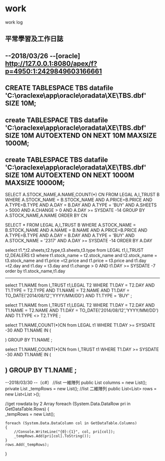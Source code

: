# work
work log

平常學習及工作日誌
----------------------------------------------
--2018/03/26
--[oracle]
http://127.0.0.1:8080/apex/f?p=4950:1:2429849603166661
--------------------------------------------------------------------------
CREATE TABLESPACE TBS
datafile 'C:\oraclexe\app\oracle\oradata\XE\TBS.dbf' SIZE 10M;
--------------------------------------------------------------------------
create TABLESPACE TBS
datafile 'C:\oraclexe\app\oracle\oradata\XE\TBS.dbf' SIZE 10M
 AUTOEXTEND ON
    NEXT 10M
    MAXSIZE 1000M;
--------------------------------------------------------------------------
create TABLESPACE TBS
datafile 'C:\oraclexe\app\oracle\oradata\XE\TBS.dbf' SIZE 10M
 AUTOEXTEND ON
    NEXT 1000M
    MAXSIZE 10000M;
--------------------------------------------------------------------------

SELECT A.STOCK_NAME,A.NAME,COUNT(*) CN
FROM LEGAL A,I_TRUST B
WHERE A.STOCK_NAME = B.STOCK_NAME
AND A.PRICE=B.PRICE
AND A.TYPE=B.TYPE
AND A.DAY = B.DAY
AND A.TYPE = 'BUY'
AND A.SHEETS > 5000
AND A.CHANGE > 0
AND A.DAY >= SYSDATE -14
GROUP BY A.STOCK_NAME,A.NAME
ORDER BY CN

SELECT *
FROM LEGAL A,I_TRUST B
WHERE  A.STOCK_NAME = B.STOCK_NAME
AND A.NAME = B.NAME
AND A.PRICE=B.PRICE
AND A.TYPE=B.TYPE
AND A.DAY = B.DAY
AND A.TYPE = 'BUY'
AND A.STOCK_NAME = '2317'
AND A.DAY >= SYSDATE -14
ORDER BY A.DAY


select t1.*,t2.sheets,t2.type,t3.sheets,t3.type 
from LEGAL t1,I_TRUST t2,DEALERS t3
where t1.stock_name = t2.stock_name
and t2.stock_name = t3.stock_name
and t1.price =t2.price
and t1.price = t3.price
and t1.day =t2.day
and t1.day = t3.day
and t1.change > 0
AND t1.DAY >= SYSDATE -7
order by t1.stock_name,t1.day


----------------------------------------
select T1.NAME
from I_TRUST t1,LEGAL T2
WHERE T1.DAY = T2.DAY
AND T1.TYPE = T2.TYPE
AND T1.NAME = T2.NAME
AND T1.DAY = TO_DATE('2014/08/12','YYYY/MM/DD')
AND T1.TYPE = 'BUY'
;

select T1.NAME
from I_TRUST t1,LEGAL T2
WHERE T1.DAY = T2.DAY
AND T1.NAME = T2.NAME
AND T1.DAY = TO_DATE('2014/08/12','YYYY/MM/DD')
AND T1.TYPE <>  T2.TYPE
;

select T1.NAME,COUNT(*)CN
from LEGAL t1
WHERE T1.DAY >= SYSDATE -30
AND T1.NAME IN (

)
GROUP BY T1.NAME
;

select T1.NAME,COUNT(*)CN
from I_TRUST t1
WHERE T1.DAY >= SYSDATE -30
AND T1.NAME IN (

)
GROUP BY T1.NAME
;
--------------------------------------------------------------------------
--2018/03/30
--〔c#〕
//list 一維陣列
public List<string> columns = new List<string>();
private List<string> _tempRows = new List<string>();
//list 二維陣列
public List<List<string>> rows = new List<List <string>>();

//get rowdata by 2 Array
foreach (System.Data.DataRow pri in GetDataTable.Rows)
{    
    _tempRows = new List<string>();

    foreach (System.Data.DataColumn col in GetDataTable.Columns)
    {
        //Console.WriteLine("{0}:{1}", col, pri[col]);
        _tempRows.Add(pri[col].ToString());
    }
    rows.Add(_tempRows);
}


 
